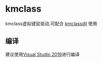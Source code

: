 # kmclass
kmclass虚拟键鼠驱动,可配合 [kmclassdll](https://github.com/BestBurning/kmclassdll) 使用

## 编译
建议使用[Visual Studio 2019](https://visualstudio.microsoft.com/zh-hans/vs/)进行编译
